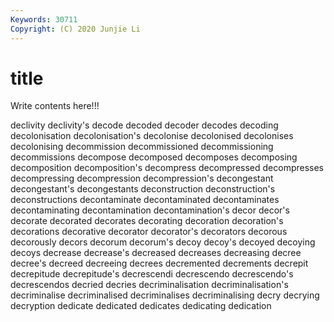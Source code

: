 ```yaml
---
Keywords: 30711
Copyright: (C) 2020 Junjie Li
---
```


# title

Write contents here!!!

declivity 
declivity's 
decode 
decoded 
decoder 
decodes 
decoding 
decolonisation 
decolonisation's 
decolonise
decolonised 
decolonises 
decolonising 
decommission 
decommissioned 
decommissioning 
decommissions 
decompose 
decomposed 
decomposes
decomposing 
decomposition 
decomposition's 
decompress 
decompressed 
decompresses 
decompressing 
decompression 
decompression's 
decongestant
decongestant's 
decongestants 
deconstruction 
deconstruction's 
deconstructions 
decontaminate 
decontaminated 
decontaminates 
decontaminating 
decontamination
decontamination's 
decor 
decor's 
decorate 
decorated 
decorates 
decorating 
decoration 
decoration's 
decorations
decorative 
decorator 
decorator's 
decorators 
decorous 
decorously 
decors 
decorum 
decorum's 
decoy
decoy's 
decoyed 
decoying 
decoys 
decrease 
decrease's 
decreased 
decreases 
decreasing 
decree
decree's 
decreed 
decreeing 
decrees 
decremented 
decrements 
decrepit 
decrepitude 
decrepitude's 
decrescendi
decrescendo 
decrescendo's 
decrescendos 
decried 
decries 
decriminalisation 
decriminalisation's 
decriminalise 
decriminalised 
decriminalises
decriminalising 
decry 
decrying 
decryption 
dedicate 
dedicated 
dedicates 
dedicating 
dedication 
